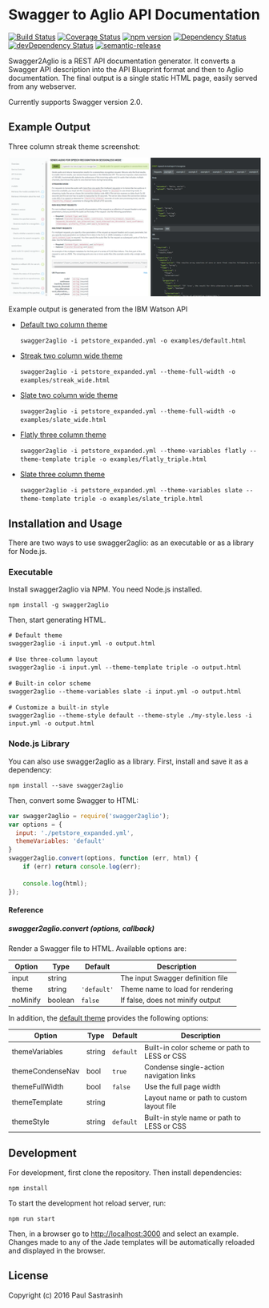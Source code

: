 # Swagger to Aglio API Documentation

[![Build Status](https://travis-ci.org/psastras/swagger2aglio.svg?branch=master)](https://travis-ci.org/psastras/swagger2aglio)
[![Coverage Status](https://coveralls.io/repos/github/psastras/swagger2aglio/badge.svg?branch=master)](https://coveralls.io/github/psastras/swagger2aglio?branch=master)
[![npm version](https://badge.fury.io/js/swagger2aglio.svg)](https://badge.fury.io/js/swagger2aglio)
[![Dependency Status](https://david-dm.org/psastras/swagger2aglio.svg)](https://david-dm.org/psastras/swagger2aglio)
[![devDependency Status](https://david-dm.org/psastras/swagger2aglio/dev-status.svg)](https://david-dm.org/psastras/swagger2aglio#info=devDependencies)
[![semantic-release](https://img.shields.io/badge/%20%20%F0%9F%93%A6%F0%9F%9A%80-semantic--release-e10079.svg)](https://github.com/semantic-release/semantic-release)

Swagger2Aglio is a REST API documentation generator.  It converts a Swagger API description into the API Blueprint
format and then to Aglio documentation.  The final output is a single static HTML page, easily served from any webserver.

Currently supports Swagger version 2.0.

## Example Output

Three column streak theme screenshot:

![Three column streak theme screenshot](screenshot.png)

Example output is generated from the IBM Watson API

- [Default two column theme](https://rawgit.com/psastras/swagger2aglio/master/examples/default.html)

  `swagger2aglio -i petstore_expanded.yml -o examples/default.html`

- [Streak two column wide theme](https://rawgit.com/psastras/swagger2aglio/master/examples/streak_wide.html)

  `swagger2aglio -i petstore_expanded.yml --theme-full-width -o examples/streak_wide.html`

- [Slate two column wide theme](https://rawgit.com/psastras/swagger2aglio/master/examples/slate_wide.html)

  `swagger2aglio -i petstore_expanded.yml --theme-full-width -o examples/slate_wide.html`

- [Flatly three column theme](https://rawgit.com/psastras/swagger2aglio/master/examples/flatly_triple.html)

  `swagger2aglio -i petstore_expanded.yml --theme-variables flatly --theme-template triple -o examples/flatly_triple.html`

- [Slate three column theme](https://rawgit.com/psastras/swagger2aglio/master/examples/slate_triple.html)

  `swagger2aglio -i petstore_expanded.yml --theme-variables slate --theme-template triple -o examples/slate_triple.html`

## Installation and Usage

There are two ways to use swagger2aglio: as an executable or as a library for Node.js.

### Executable

Install swagger2aglio via NPM. You need Node.js installed.

```shell
npm install -g swagger2aglio
```

Then, start generating HTML.

```shell
# Default theme
swagger2aglio -i input.yml -o output.html

# Use three-column layout
swagger2aglio -i input.yml --theme-template triple -o output.html

# Built-in color scheme
swagger2aglio --theme-variables slate -i input.yml -o output.html

# Customize a built-in style
swagger2aglio --theme-style default --theme-style ./my-style.less -i input.yml -o output.html
```

### Node.js Library

You can also use swagger2aglio as a library. First, install and save it as a dependency:

```shell
npm install --save swagger2aglio
```

Then, convert some Swagger to HTML:

```js
var swagger2aglio = require('swagger2aglio');
var options = {
  input: './petstore_expanded.yml',
  themeVariables: 'default'
}
swagger2aglio.convert(options, function (err, html) {
    if (err) return console.log(err);

    console.log(html);
});
```

#### Reference

##### swagger2aglio.convert (options, callback)

Render a Swagger file to HTML. Available options are:

| Option      | Type    | Default       | Description                           |
| ----------- | ------- | ------------- | ------------------------------------- |
| input       | string  |               | The input Swagger definition file     |
| theme       | string  | `'default'`   | Theme name to load for rendering      |
| noMinify    | boolean | `false`       | If false, does not minify output      |

In addition, the [default theme](https://github.com/danielgtaylor/aglio/tree/olio-theme) provides the following options:

| Option           | Type   | Default   | Description                                  |
| ---------------- | ------ | --------- | -------------------------------------------- |
| themeVariables   | string | `default` | Built-in color scheme or path to LESS or CSS |
| themeCondenseNav | bool   | `true`    | Condense single-action navigation links      |
| themeFullWidth   | bool   | `false`   | Use the full page width                      |
| themeTemplate    | string |           | Layout name or path to custom layout file    |
| themeStyle       | string | `default` | Built-in style name or path to LESS or CSS   |

## Development

For development, first clone the repository.  Then install dependencies:

```shell
npm install
```

To start the development hot reload server, run:

```shell
npm run start
```

Then, in a browser go to [http://localhost:3000](http://localhost:3000) and select an example.
Changes made to any of the Jade templates will be automatically reloaded and displayed in the browser.

## License

Copyright (c) 2016 Paul Sastrasinh